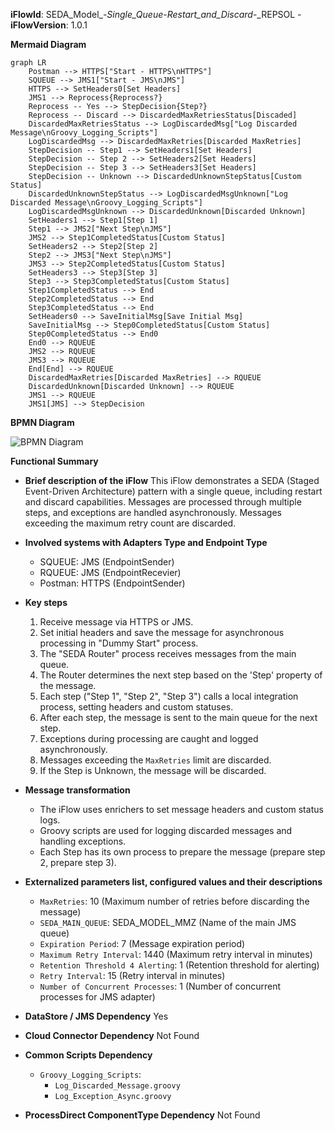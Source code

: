 **iFlowId**: SEDA_Model_-_Single_Queue_-_Restart_and_Discard_-_REPSOL - **iFlowVersion**: 1.0.1

**Mermaid Diagram**
```mermaid
graph LR
    Postman --> HTTPS["Start - HTTPS\nHTTPS"]
    SQUEUE --> JMS1["Start - JMS\nJMS"]
    HTTPS --> SetHeaders0[Set Headers]
    JMS1 --> Reprocess{Reprocess?}
    Reprocess -- Yes --> StepDecision{Step?}
    Reprocess -- Discard --> DiscardedMaxRetriesStatus[Discaded]
    DiscardedMaxRetriesStatus --> LogDiscardedMsg["Log Discarded Message\nGroovy_Logging_Scripts"]
    LogDiscardedMsg --> DiscardedMaxRetries[Discarded MaxRetries]
    StepDecision -- Step1 --> SetHeaders1[Set Headers]
    StepDecision -- Step 2 --> SetHeaders2[Set Headers]
    StepDecision -- Step 3 --> SetHeaders3[Set Headers]
    StepDecision -- Unknown --> DiscardedUnknownStepStatus[Custom Status]
    DiscardedUnknownStepStatus --> LogDiscardedMsgUnknown["Log Discarded Message\nGroovy_Logging_Scripts"]
    LogDiscardedMsgUnknown --> DiscardedUnknown[Discarded Unknown]
    SetHeaders1 --> Step1[Step 1]
    Step1 --> JMS2["Next Step\nJMS"]
    JMS2 --> Step1CompletedStatus[Custom Status]
    SetHeaders2 --> Step2[Step 2]
    Step2 --> JMS3["Next Step\nJMS"]
    JMS3 --> Step2CompletedStatus[Custom Status]
    SetHeaders3 --> Step3[Step 3]
    Step3 --> Step3CompletedStatus[Custom Status]
    Step1CompletedStatus --> End
    Step2CompletedStatus --> End
    Step3CompletedStatus --> End
    SetHeaders0 --> SaveInitialMsg[Save Initial Msg]
    SaveInitialMsg --> Step0CompletedStatus[Custom Status]
    Step0CompletedStatus --> End0
    End0 --> RQUEUE
    JMS2 --> RQUEUE
    JMS3 --> RQUEUE
    End[End] --> RQUEUE
    DiscardedMaxRetries[Discarded MaxRetries] --> RQUEUE
    DiscardedUnknown[Discarded Unknown] --> RQUEUE
    JMS1 --> RQUEUE
    JMS1[JMS] --> StepDecision
```
**BPMN Diagram**

![BPMN Diagram](./SEDA_Model_-_Single_Queue_-_Restart_and_Discard_-_REPSOL-1.0.1.png "BPMN Diagram")

**Functional Summary**
- **Brief description of the iFlow**
  This iFlow demonstrates a SEDA (Staged Event-Driven Architecture) pattern with a single queue, including restart and discard capabilities. Messages are processed through multiple steps, and exceptions are handled asynchronously. Messages exceeding the maximum retry count are discarded.

- **Involved systems with Adapters Type and Endpoint Type**
  - SQUEUE: JMS (EndpointSender)
  - RQUEUE: JMS (EndpointRecevier)
  - Postman: HTTPS (EndpointSender)

- **Key steps**
  1.  Receive message via HTTPS or JMS.
  2.  Set initial headers and save the message for asynchronous processing in "Dummy Start" process.
  3.  The "SEDA Router" process receives messages from the main queue.
  4.  The Router determines the next step based on the 'Step' property of the message.
  5.  Each step ("Step 1", "Step 2", "Step 3") calls a local integration process, setting headers and custom statuses.
  6.  After each step, the message is sent to the main queue for the next step.
  7.  Exceptions during processing are caught and logged asynchronously.
  8.  Messages exceeding the `MaxRetries` limit are discarded.
  9.  If the Step is Unknown, the message will be discarded.

- **Message transformation**
  - The iFlow uses enrichers to set message headers and custom status logs.
  - Groovy scripts are used for logging discarded messages and handling exceptions.
  - Each Step has its own process to prepare the message (prepare step 2, prepare step 3).

- **Externalized parameters list, configured values and their descriptions**
  - `MaxRetries`: 10 (Maximum number of retries before discarding the message)
  - `SEDA_MAIN_QUEUE`: SEDA_MODEL_MMZ (Name of the main JMS queue)
  - `Expiration Period`: 7 (Message expiration period)
  - `Maximum Retry Interval`: 1440 (Maximum retry interval in minutes)
  - `Retention Threshold 4 Alerting`: 1 (Retention threshold for alerting)
  - `Retry Interval`: 15 (Retry interval in minutes)
  - `Number of Concurrent Processes`: 1 (Number of concurrent processes for JMS adapter)

- **DataStore / JMS Dependency**
  Yes

- **Cloud Connector Dependency**
  Not Found

- **Common Scripts Dependency**
  - `Groovy_Logging_Scripts`:
    - `Log_Discarded_Message.groovy`
    - `Log_Exception_Async.groovy`

- **ProcessDirect ComponentType Dependency**
  Not Found